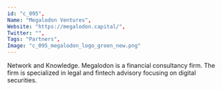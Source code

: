 ```yaml
--- 
id: "c_095", 
Name: "Megalodon Ventures", 
Website: "https://megalodon.capital/", 
Twitter: "", 
Tags: "Partners", 
Image: "c_095_megalodon_logo_groen_new.png" 
--- 
```

<!--lang:en--> 
Network and Knowledge. Megalodon is a financial consultancy firm. The firm is specialized in legal and fintech advisory focusing on digital securities.
<!--lang:es--] 
Network and Knowledge. Megalodon is a financial consultancy firm. The firm is specialized in legal and fintech advisory focusing on digital securities.
<!--lang:de--] 
Network and Knowledge. Megalodon is a financial consultancy firm. The firm is specialized in legal and fintech advisory focusing on digital securities.
<!--lang:fr--] 
Network and Knowledge. Megalodon is a financial consultancy firm. The firm is specialized in legal and fintech advisory focusing on digital securities.
<!--lang:pl--] 
Network and Knowledge. Megalodon is a financial consultancy firm. The firm is specialized in legal and fintech advisory focusing on digital securities.
<!--lang:pt--] 
Network and Knowledge. Megalodon is a financial consultancy firm. The firm is specialized in legal and fintech advisory focusing on digital securities.
[!--lang:*--> 
